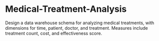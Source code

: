 # Medical-Treatment-Analysis
Design a data warehouse schema for analyzing medical treatments, with dimensions for time, patient, doctor, and treatment.  Measures include treatment count, cost, and effectiveness score.
